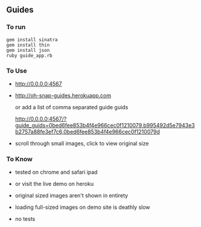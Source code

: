 Guides
------

### To run ###

    gem install sinatra
    gem install thin
    gem install json 
    ruby guide_app.rb

### To Use ###

* http://0.0.0.0:4567

* http://oh-snap-guides.herokuapp.com

  or add a list of comma separated guide guids

  http://0.0.0.0:4567/?guide_guids=0bed6fee853b4f4e966cec0f1210079,b995492d5e7943e3b2757a88fe3ef7c6,0bed6fee853b4f4e966cec0f1210079d

* scroll through small images, click to view original size

### To Know ###

* tested on chrome and safari ipad

* or visit the live demo on heroku

* original sized images aren't shown in entirety

* loading full-sized images on demo site is deathly slow

* no tests

